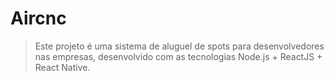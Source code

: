 # Aircnc

> Este projeto é uma sistema de aluguel de spots para desenvolvedores nas empresas, desenvolvido com as tecnologias Node.js + ReactJS + React Native.
